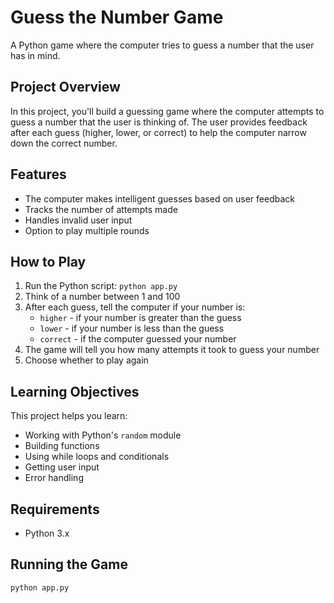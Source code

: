 # Guess the Number Game

A Python game where the computer tries to guess a number that the user has in mind.

## Project Overview

In this project, you'll build a guessing game where the computer attempts to guess a number that the user is thinking of. The user provides feedback after each guess (higher, lower, or correct) to help the computer narrow down the correct number.

## Features

- The computer makes intelligent guesses based on user feedback
- Tracks the number of attempts made
- Handles invalid user input
- Option to play multiple rounds

## How to Play

1. Run the Python script: `python app.py`
2. Think of a number between 1 and 100
3. After each guess, tell the computer if your number is:
   - `higher` - if your number is greater than the guess
   - `lower` - if your number is less than the guess
   - `correct` - if the computer guessed your number
4. The game will tell you how many attempts it took to guess your number
5. Choose whether to play again

## Learning Objectives

This project helps you learn:
- Working with Python's `random` module
- Building functions
- Using while loops and conditionals
- Getting user input
- Error handling

## Requirements

- Python 3.x

## Running the Game

```bash
python app.py
``` 